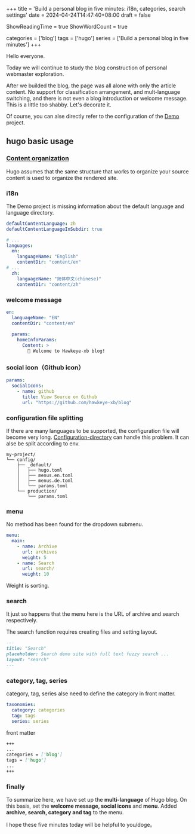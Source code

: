 +++
title = 'Build a personal blog in five minutes: i18n, categories, search settings'
date = 2024-04-24T14:47:40+08:00
draft = false

ShowReadingTime = true
ShowWordCount = true

categories = ['blog']
tags = ['hugo']
series = ['Build a personal blog in five minutes']
+++

Hello everyone. 
    
Today we will continue to study the blog construction of personal webmaster exploration.

After we builded the blog, the page was all alone with only the article content. No support for classification arrangement, and mult-language switching, and there is not even a blog introduction or welcome message. This is a little too shabby. Let's decorate it.

Of course, you can alse directly refer to the configuration of the [Demo](https://adityatelange.github.io/hugo-PaperMod/) project.

## hugo basic usage

### [Content organization](https://gohugo.io/content-management/organization/)
Hugo assumes that the same structure that works to organize your source content is used to organize the rendered site.

### i18n
The Demo project is missing information about the default language and language directory.
```yaml
defaultContentLanguage: zh
defaultContentLanguageInSubdir: true

# ...
languages:
  en:
    languageName: "English"
    contentDir: "content/en"
# ...
  zh:
    languageName: "简体中文(chinese)"
    contentDir: "content/zh"
```

### welcome message
```yaml
en:
  languageName: "EN"
  contentDir: "content/en"
	
  params:
    homeInfoParams:
      Content: >
        👋 Welcome to Hawkeye-xb blog!
```

### social icon（Github icon）
```yaml
params:
  socialIcons:
    - name: github
      title: View Source on Github
      url: "https://github.com/hawkeye-xb/blog"
```

### configuration file splitting
If there are many languages to be supported, the configuration file will become very long. [Configuration-directory](https://gohugo.io/getting-started/configuration/#configuration-directory) can handle this problem. It can alse be split according to env.

```shell
my-project/
└── config/
    ├── _default/
    │   ├── hugo.toml
    │   ├── menus.en.toml
    │   ├── menus.de.toml
    │   └── params.toml
    └── production/
        └── params.toml
```

### menu
No method has been found for the dropdown submenu.
```yaml
menu:
  main:
    - name: Archive
      url: archives
      weight: 5
    - name: Search
      url: search/
      weight: 10
```
Weight is sorting.

### search
It just so happens that the menu here is the URL of archive and search respectively.

The search function requires creating files and setting layout.
```markdown
---
title: "Search"
placeholder: Search demo site with full text fuzzy search ...
layout: "search"
---
```
### category, tag, series
category, tag, series alse need to define the category in front matter.
```yaml
taxonomies:
  category: categories
  tag: tags
  series: series
```
front matter
```markdown
+++
...
categories = ['blog']
tags = ['hugo']
...
+++
```

### finally
To summarize here, we have set up the **multi-language** of Hugo blog.
On this basis, set the **welcome message, social icons** and **menu**.
Added **archive, search, category and tag** to the menu.

I hope these five minutes today will be helpful to you/doge。
